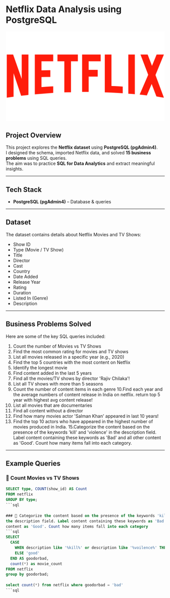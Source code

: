 # Netflix Data Analysis using PostgreSQL

![Netflix SQL Project](https://github.com/Garima1111111/Netflix_SQL_Project/blob/main/red-large-netflix-logo-text-701751694792625tjldcsq74b.png)

##  Project Overview  
This project explores the **Netflix dataset** using **PostgreSQL (pgAdmin4)**.  
I designed the schema, imported Netflix data, and solved **15 business problems** using SQL queries.  
The aim was to practice **SQL for Data Analytics** and extract meaningful insights.  

---

##  Tech Stack  
- **PostgreSQL (pgAdmin4)** – Database & queries  

---

## Dataset  
The dataset contains details about Netflix Movies and TV Shows:  
- Show ID  
- Type (Movie / TV Show)  
- Title  
- Director  
- Cast  
- Country  
- Date Added  
- Release Year  
- Rating  
- Duration  
- Listed In (Genre)  
- Description  

---

## Business Problems Solved  

Here are some of the key SQL queries included:  

1. Count the number of Movies vs TV Shows
2. Find the most common rating for movies and TV shows
3. List all movies released in a specific year (e.g., 2020)
4. Find the top 5 countries with the most content on Netflix
5. Identify the longest movie
6. Find content added in the last 5 years
7. Find all the movies/TV shows by director 'Rajiv Chilaka'!
8. List all TV shows with more than 5 seasons
9. Count the number of content items in each genre
10.Find each year and the average numbers of content release in India on netflix. 
return top 5 year with highest avg content release!
11. List all movies that are documentaries
12. Find all content without a director
13. Find how many movies actor 'Salman Khan' appeared in last 10 years!
14. Find the top 10 actors who have appeared in the highest number of movies produced in India.
15.Categorize the content based on the presence of the keywords 'kill' and 'violence' in 
the description field. Label content containing these keywords as 'Bad' and all other 
content as 'Good'. Count how many items fall into each category.  

---

## Example Queries  

### 🔹 Count Movies vs TV Shows
```sql
SELECT type, COUNT(show_id) AS Count
FROM netflix
GROUP BY type;
```sql

### 🔹 Categorize the content based on the presence of the keywords 'kill' and 'violence' in 
the description field. Label content containing these keywords as 'Bad' and all other 
content as 'Good'. Count how many items fall into each category
```sql
SELECT 
  CASE
    WHEN description like '%kill%' or description like '%voilence%' THEN 'bad'
    ELSE 'good'
  END AS goodorbad,
  count(*) as movie_count
FROM netflix
group by goodorbad;

select count(*) from netflix where goodorbad = 'bad'
```sql

